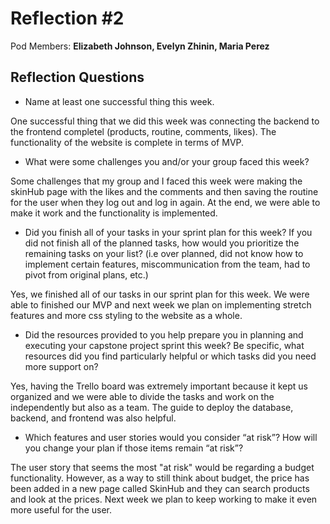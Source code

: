 # Reflection #2

Pod Members: **Elizabeth Johnson, Evelyn Zhinin, Maria Perez**

## Reflection Questions

* Name at least one successful thing this week.

 One successful thing that we did this week was connecting the backend to the frontend completel (products, routine, comments, likes). The functionality of the website is complete in terms of MVP.

* What were some challenges you and/or your group faced this week?

 Some challenges that my group and I faced this week were making the skinHub page with the likes and the comments and then saving the routine for the user when they log out and log in again. At the end, we were able to make it work and the functionality is implemented.

* Did you finish all of your tasks in your sprint plan for this week? If you did not finish all of the planned tasks, how would you prioritize the remaining tasks on your list?  (i.e over planned, did not know how to implement certain features, miscommunication from the team, had to pivot from original plans, etc.)

 Yes, we finished all of our tasks in our sprint plan for this week. We were able to finished our MVP and next week we plan on implementing stretch features and more css styling to the website as a whole.

* Did the resources provided to you help prepare you in planning and executing your capstone project sprint this week? Be specific, what resources did you find particularly helpful or which tasks did you need more support on?

 Yes, having the Trello board was extremely important because it kept us organized and we were able to divide the tasks and work on the independently but also as a team. The guide to deploy the database, backend, and frontend was also helpful. 

* Which features and user stories would you consider “at risk”? How will you change your plan if those items remain “at risk”?

 The user story that seems the most "at risk" would be regarding a budget functionality. However, as a way to still think about budget, the price has been added in a new page called SkinHub and they can search products and look at the prices. Next week we plan to keep working to make it even more useful for the user.
